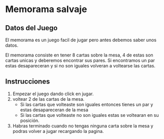 # Memorama salvaje

## Datos del Juego
El memorama es un juego facil de jugar pero antes debemos saber unos datos.

El memorama consiste en tener 8 cartas sobre la mesa, 4 de estas son cartas unicas y deberemos encontrar sus pares. Si encontramos un par estas desapareceran y si no son iguales volveran a voltearse las cartas.


## Instrucciones

1. Empezar el juego dando click en jugar.
2. voltear 2 de las cartas de la mesa.
    * Si las cartas que volteaste son iguales entonces tienes un par y estas desapareceran de la mesa
    * Si las cartas que volteaste no son iguales estas se voltearan en su posición.
3. Habras terminado cuando no tengas ninguna carta sobre la mesa y podras volver a jugar recargando la pagina.
